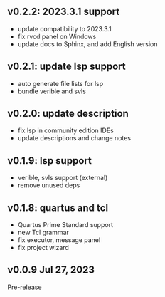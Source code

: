 ## v0.2.2: 2023.3.1 support

- update compatibility to 2023.3.1
- fix rvcd panel on Windows
- update docs to Sphinx, and add English version

## v0.2.1: update lsp support

- auto generate file lists for lsp
- bundle verible and svls

## v0.2.0: update description

- fix lsp in community edition IDEs
- update descriptions and change notes

## v0.1.9: lsp support

- verible, svls support (external)
- remove unused deps

## v0.1.8: quartus and tcl

- Quartus Prime Standard support
- new Tcl grammar
- fix executor, message panel
- fix project wizard

## v0.0.9 Jul 27, 2023

Pre-release

